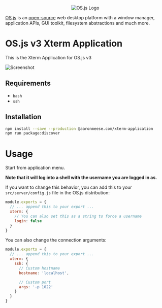 <p align="center">
  <img alt="OS.js Logo" src="https://raw.githubusercontent.com/os-js/gfx/master/logo-big.png" />
</p>

[OS.js](https://www.os-js.org/) is an [open-source](https://raw.githubusercontent.com/os-js/OS.js/master/LICENSE) web desktop platform with a window manager, application APIs, GUI toolkit, filesystem abstractions and much more.

# OS.js v3 Xterm Application

This is the Xterm Application for OS.js v3

![Screenshot](https://raw.githubusercontent.com/os-js/osjs-xterm-application/master/screenshot.png)

## Requirements

* `bash`
* `ssh`

## Installation

```bash
npm install --save --production @aaronmeese.com/xterm-application
npm run package:discover
```

# Usage

Start from application menu.

**Note that it will log into a shell with the username you are logged in as.**

If you want to change this behavior, you can add this to your `src/server/config.js` file in the OS.js distribution:

```javascript
module.exports = {
  // ... append this to your export ...
  xterm: {
    // You can also set this as a string to force a username
    login: false
  }
}
```

You can also change the connection arguments:

```javascript
module.exports = {
  // ... append this to your export ...
  xterm: {
    ssh: {
      // Custom hostname
      hostname: 'localhost',

      // Custom port
      args: '-p 1022'
    }
  }
}
```
